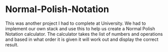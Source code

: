 # Normal-Polish-Notation
This was another project I had to complete at University. 
We had to implement our own stack and use this to help us create a Normal Polish Notation calculator. 
The calculator takes the list of numbers and operations and based in what order it is given it will work out and display the correct result. 
